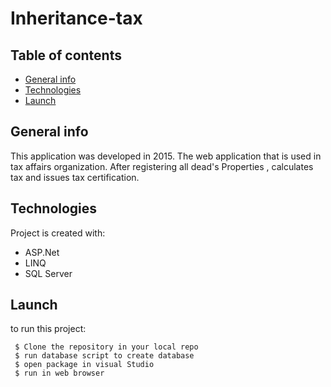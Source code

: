 # Inheritance-tax

## Table of contents
* [General info](#general-info)
* [Technologies](#technologies)
* [Launch](#Launch)

## General info
This application was developed in 2015.
The web application that is used in tax affairs organization. 
After registering all dead's Properties , calculates tax and issues tax certification.
	
## Technologies
Project is created with:
 * ASP.Net 
 * LINQ
 * SQL Server
	
## Launch
to run this project:
```
 $ Clone the repository in your local repo
 $ run database script to create database
 $ open package in visual Studio 
 $ run in web browser
 
``` 
